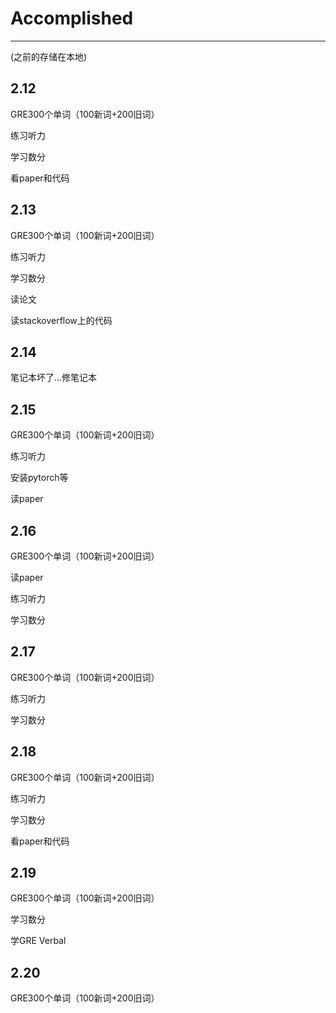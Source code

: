 # Accomplished
----------------
(之前的存储在本地)
## 2.12
GRE300个单词（100新词+200旧词）

练习听力

学习数分

看paper和代码
## 2.13
GRE300个单词（100新词+200旧词）

练习听力

学习数分

读论文

读stackoverflow上的代码
## 2.14
笔记本坏了...修笔记本
## 2.15
GRE300个单词（100新词+200旧词）

练习听力

安装pytorch等

读paper
## 2.16
GRE300个单词（100新词+200旧词）

读paper

练习听力

学习数分
## 2.17
GRE300个单词（100新词+200旧词）

练习听力

学习数分
## 2.18
GRE300个单词（100新词+200旧词）

练习听力

学习数分

看paper和代码
## 2.19
GRE300个单词（100新词+200旧词）

学习数分

学GRE Verbal
## 2.20
GRE300个单词（100新词+200旧词）
